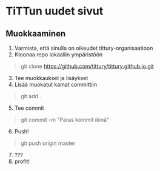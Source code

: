 # TiTTun uudet sivut

## Muokkaaminen

1. Varmista, että sinulla on oikeudet tittury-organisaatioon
2. Kloonaa repo lokaaliin ympäristöön 
> git clone https://github.com/tittury/tittury.github.io.git
3. Tee muokkaukset ja lisäykset
4. Lisää muokatut kamat committiin 
> git add .
5. Tee commit 
> git commit -m "Paras kommit ikinä"
6. Push! 
> git push origin master
7. ???
8. profit!

